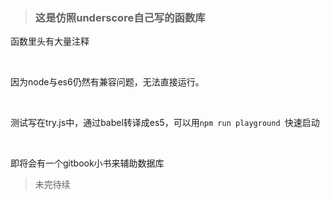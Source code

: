 > ### 这是仿照underscore自己写的函数库

函数里头有大量注释

<br/>

因为node与es6仍然有兼容问题，无法直接运行。

<br/>

测试写在try.js中，通过babel转译成es5，可以用`npm run playground `快速启动

<br/>

即将会有一个gitbook小书来辅助数据库

> 未完待续
